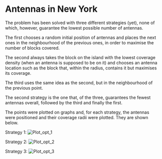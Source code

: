 # Antennas in New York

The problem has been solved with three different strategies (yet), none of which, however, guarantee the lowest possible number of antennas.

The first chooses a random initial position of antennas and places the next ones in the neighbourhood of the previous ones, in order to maximise the number of blocks covered.

The second always takes the block on the island with the lowest coverage density (when an antenna is supposed to be on it) and chooses an antenna location such as the block that, within the radius, contains it but maximises its coverage.

The third uses the same idea as the second, but in the neighbourhood of the previous point.

The second strategy is the one that, of the three, guarantees the fewest antennas overall, followed by the third and finally the first.

The points were plotted on graphs and, for each strategy, the antennas were positioned and their coverage radii were plotted. They are shown below.

Strategy 1:
![Plot_opt_1](https://github.com/user-attachments/assets/44a38ef2-5153-4486-9473-0b68528458ab)

Strategy 2:
![Plot_opt_2](https://github.com/user-attachments/assets/7f2340d3-c533-46ac-accb-d8e8eb5daeda)

Strategy 3:
![Plot_opt_3](https://github.com/user-attachments/assets/757dc59c-710f-41b2-8403-10e58c25f819)

